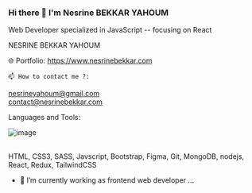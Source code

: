 ### Hi there 👋 I'm Nesrine BEKKAR YAHOUM 
Web Developer specialized in JavaScript -- focusing on React

 NESRINE BEKKAR YAHOUM

🌐 Portfolio: https://www.nesrinebekkar.com

    📫 How to contact me ?:
nesrineyahoum@gmail.com  <br/>
contact@nesrinebekkar.com

Languages and Tools: <br/>

![image](https://github.com/NesrineYAH/NesrineYAH/assets/113270141/a9a67fd4-a361-47e3-a52c-3cb3b674dad9)

<br/>
HTML, CSS3, SASS, Javscript, Bootstrap, Figma, Git, MongoDB, nodejs, React, Redux, TailwindCSS 

<br/>

- 🔭 I’m currently working as frontend web developer ...
<!--
**NesrineYAH/NesrineYAH** is a ✨ _special_ ✨ repository because its `README.md` (this file) appears on your GitHub profile.

Here are some ideas to get you started:


- 🌱 I’m currently learning ...
- 👯 I’m looking to collaborate on ...
- 🤔 I’m looking for help with ...
- 💬 Ask me about ...
- 📫 How to reach me: ...
- 😄 Pronouns: ...
- ⚡ Fun fact: ...
-->
